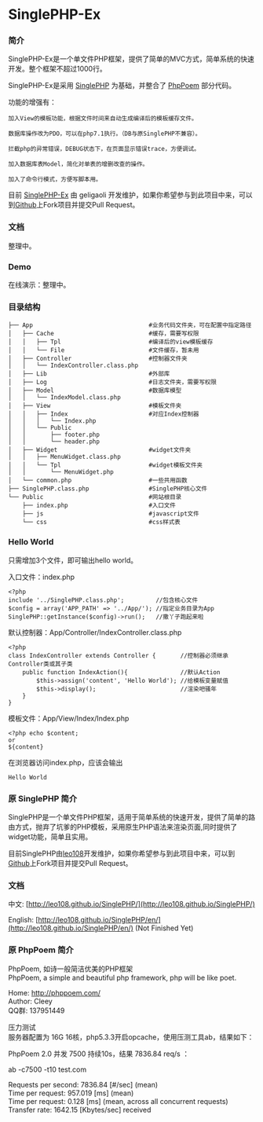 # SinglePHP-Ex


### 简介

SinglePHP-Ex是一个单文件PHP框架，提供了简单的MVC方式，简单系统的快速开发。整个框架不超过1000行。

SinglePHP-Ex是采用 [SinglePHP](https://github.com/leo108/SinglePHP) 为基础，并整合了 [PhpPoem](https://github.com/cleey/phppoem) 部分代码。

功能的增强有：

    加入View的模板功能，根据文件时间来自动生成编译后的模板缓存文件。
    
    数据库操作改为PDO，可以在php7.1执行。（DB与原SinglePHP不兼容）。
    
    拦截php的异常错误，DEBUG状态下，在页面显示错误trace，方便调试。
    
    加入数据库表Model，简化对单表的增删改查的操作。
    
    加入了命令行模式，方便写脚本用。


目前 [SinglePHP-Ex](https://github.com/geligaoli/SinglePHP-Ex) 由 geligaoli 开发维护，如果你希望参与到此项目中来，可以到[Github](https://github.com/geligaoli/SinglePHP-Ex)上Fork项目并提交Pull Request。

### 文档

整理中。

### Demo

在线演示：整理中。

### 目录结构

    ├── App                                 #业务代码文件夹，可在配置中指定路径
    │   ├── Cache                           #缓存，需要写权限
    │   │   ├── Tpl                         #编译后的view模板缓存
    │   │   └── File                        #文件缓存，暂未用
    │   ├── Controller                      #控制器文件夹
    │   │   └── IndexController.class.php
    │   ├── Lib                             #外部库
    │   ├── Log                             #日志文件夹，需要写权限
    │   ├── Model                           #数据库模型
    │   │   └── IndexModel.class.php
    │   ├── View                            #模板文件夹
    │   │   ├── Index                       #对应Index控制器
    │   │   │   └── Index.php
    │   │   └── Public
    │   │       ├── footer.php
    │   │       └── header.php
    │   ├── Widget                          #widget文件夹
    │   │   ├── MenuWidget.class.php
    │   │   └── Tpl                         #widget模板文件夹
    │   │       └── MenuWidget.php
    │   └── common.php                      #一些共用函数
    ├── SinglePHP.class.php                 #SinglePHP核心文件
    └── Public                              #网站根目录
        ├── index.php                       #入口文件
        ├── js                              #javascript文件
        └── css                             #css样式表


### Hello World

只需增加3个文件，即可输出hello world。

入口文件：index.php

    <?php
    include '../SinglePHP.class.php';         //包含核心文件
    $config = array('APP_PATH' => '../App/'); //指定业务目录为App
    SinglePHP::getInstance($config)->run();   //撒丫子跑起来啦
    

默认控制器：App/Controller/IndexController.class.php

    <?php
    class IndexController extends Controller {       //控制器必须继承Controller类或其子类
        public function IndexAction(){               //默认Action
            $this->assign('content', 'Hello World'); //给模板变量赋值
            $this->display();                        //渲染吧骚年
        }
    }
    
模板文件：App/View/Index/Index.php

    <?php echo $content;
    or
    ${content}
    
在浏览器访问index.php，应该会输出

    Hello World
    
    
    
### 原 SinglePHP 简介

SinglePHP是一个单文件PHP框架，适用于简单系统的快速开发，提供了简单的路由方式，抛弃了坑爹的PHP模板，采用原生PHP语法来渲染页面,同时提供了widget功能，简单且实用。

目前SinglePHP由[leo108](http://leo108.com)开发维护，如果你希望参与到此项目中来，可以到[Github](https://github.com/leo108/SinglePHP)上Fork项目并提交Pull Request。

### 文档

中文: [http://leo108.github.io/SinglePHP/](http://leo108.github.io/SinglePHP/)

English: [http://leo108.github.io/SinglePHP/en/](http://leo108.github.io/SinglePHP/en/) (Not Finished Yet)


### 原 PhpPoem 简介

PhpPoem, 如诗一般简洁优美的PHP框架       
PhpPoem, a simple and beautiful php framework, php will be like poet.


Home: http://phppoem.com/  
Author: Cleey  
QQ群: 137951449


压力测试    
服务器配置为 16G 16核，php5.3.3开启opcache，使用压测工具ab，结果如下：   
   
PhpPoem 2.0 并发 7500 持续10s，结果  7836.84 req/s ：   
   
ab -c7500 -t10 test.com   
   
Requests per second:    7836.84 [#/sec] (mean)   
Time per request:       957.019 [ms] (mean)   
Time per request:       0.128 [ms] (mean, across all concurrent requests)   
Transfer rate:          1642.15 [Kbytes/sec] received   
